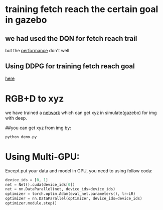 # training fetch reach the certain goal in gazebo
## we had used the DQN for fetch reach trail
but the [performance](https://github.com/ZEUP330/FETCH_SERVER/tree/master/DQN_SERVER) don't well
## Using DDPG for training fetch reach goal
[here](https://github.com/ZEUP330/FETCH_SERVER/tree/master/DDPG_SERVER)
# RGB+D to xyz
we have trained a [network](https://github.com/ZEUP330/FETCH_SERVER/tree/master/RGBD_XYZ) which can get xyz in simulate(gazebo) for img with deep.

##you can get xyz from img by:
```shell
python demo.py

```

# Using Multi-GPU:

Except put your data and model in GPU, you need to using follow coda:
```python
device_ids = [0, 1]
net = Net().cuda(device_ids[0])
net = nn.DataParallel(net, device_ids=device_ids)
optimizer = torch.optim.Adam(eval_net.parameters(), lr=LR) 
optimizer = nn.DataParallel(optimizer, device_ids=device_ids)
optimizer.module.step()

```
